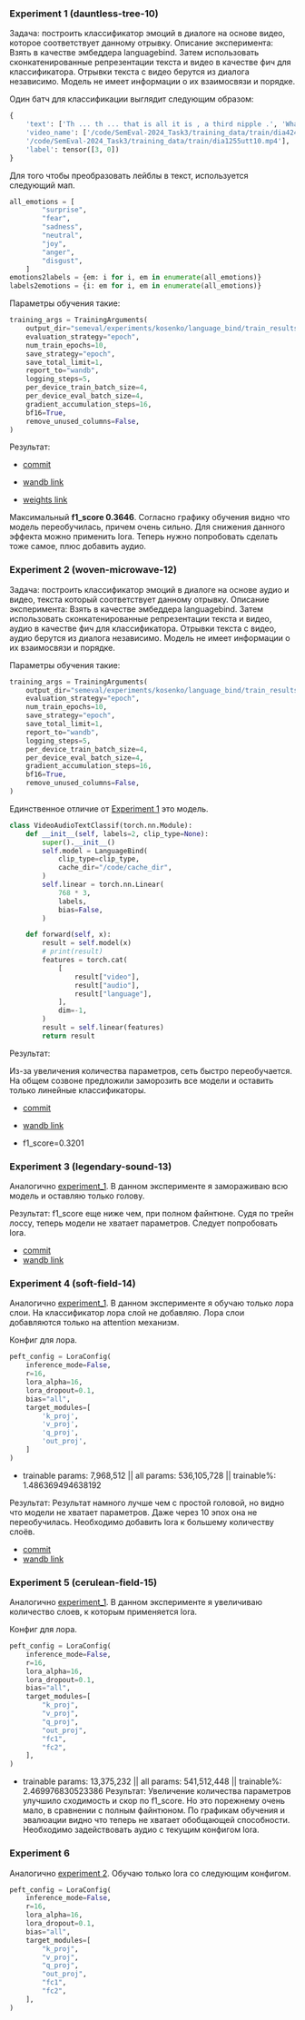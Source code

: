 ### Experiment 1 (dauntless-tree-10)
Задача: построить классификатор эмоций в диалоге на основе видео, которое соответствует данному отрывку. 
Описание эксперимента: Взять в качестве эмбеддера languagebind. Затем использовать сконкатенированные репрезентации текста и видео в качестве фич для классификатора. Отрывки текста с видео берутся из диалога независимо. Модель не имеет информации о их взаимосвязи и порядке.

Один батч для классификации выглядит следующим образом: 
```python
{
	'text': ['Th ... th ... that is all it is , a third nipple .', 'What ? !'],
	'video_name': ['/code/SemEval-2024_Task3/training_data/train/dia424utt1.mp4',
	'/code/SemEval-2024_Task3/training_data/train/dia1255utt10.mp4'],
	'label': tensor([3, 0])
}
```
Для того чтобы преобразовать лейблы в текст, используется следующий мап.
```python
all_emotions = [
        "surprise",
        "fear",
        "sadness",
        "neutral",
        "joy",
        "anger",
        "disgust",
    ]
emotions2labels = {em: i for i, em in enumerate(all_emotions)}
labels2emotions = {i: em for i, em in enumerate(all_emotions)}
```

Параметры обучения такие:
```python
training_args = TrainingArguments(
	output_dir="semeval/experiments/kosenko/language_bind/train_results/",
	evaluation_strategy="epoch",
	num_train_epochs=10,
	save_strategy="epoch",
	save_total_limit=1,
	report_to="wandb",
	logging_steps=5,
	per_device_train_batch_size=4,
	per_device_eval_batch_size=4,
	gradient_accumulation_steps=16,
	bf16=True,
	remove_unused_columns=False,
)
```
Результат: 
- [commit](https://github.com/julia-bel/SemEvalParticipants/blob/29ddd1e478f48bf30886e341e8c0e2eab53dd8bd/semeval/experiments/kosenko/language_bind/languagebind_classification.py)

- [wandb link](https://wandb.ai/dimweb/semeval_emotion_classification/runs/tjy9q8sz?workspace=user-dimweb)
- [weights link](https://huggingface.co/dim/SemEvalParticipants_models/tree/main/kosenko_exp_1)

Максимальный **f1_score 0.3646**. Согласно графику обучения видно что модель переобучилась, причем очень сильно. Для снижения данного эффекта можно применить lora. Теперь нужно попробовать сделать тоже самое, плюс добавить аудио.

### Experiment 2 (woven-microwave-12)
Задача: построить классификатор эмоций в диалоге на основе аудио и видео, текста который соответствует данному отрывку.
Описание эксперимента: Взять в качестве эмбеддера languagebind. Затем использовать сконкатенированные репрезентации текста и видео, аудио в качестве фич для классификатора. Отрывки текста с видео, аудио берутся из диалога независимо. Модель не имеет информации о их взаимосвязи и порядке.

Параметры обучения такие:
```python
training_args = TrainingArguments(
	output_dir="semeval/experiments/kosenko/language_bind/train_results/",
	evaluation_strategy="epoch",
	num_train_epochs=10,
	save_strategy="epoch",
	save_total_limit=1,
	report_to="wandb",
	logging_steps=5,
	per_device_train_batch_size=4,
	per_device_eval_batch_size=4,
	gradient_accumulation_steps=16,
	bf16=True,
	remove_unused_columns=False,
)
```

Единственное отличие от [Experiment 1](#experiment-1-dauntless-tree-10) это модель.

```python
class VideoAudioTextClassif(torch.nn.Module):
    def __init__(self, labels=2, clip_type=None):
        super().__init__()
        self.model = LanguageBind(
            clip_type=clip_type,
            cache_dir="/code/cache_dir",
        )
        self.linear = torch.nn.Linear(
            768 * 3,
            labels,
            bias=False,
        )

    def forward(self, x):
        result = self.model(x)
        # print(result)
        features = torch.cat(
            [
                result["video"],
                result["audio"],
                result["language"],
            ],
            dim=-1,
        )
        result = self.linear(features)
        return result
```
Результат: 

Из-за увеличения количества параметров, сеть быстро переобучается. На общем созвоне предложили заморозить все модели и оставить только линейные классификаторы.
- [commit](https://github.com/julia-bel/SemEvalParticipants/blob/251a3a090b19351c93f7ff5d7d301fb5060e58b5/semeval/experiments/kosenko/language_bind/languagebind_classification_video_audio_text.py)

- [wandb link](https://wandb.ai/dimweb/semeval_emotion_classification/runs/824rfp0q?workspace=user-dimweb)
- f1_score=0.3201

### Experiment 3 (legendary-sound-13)
Аналогично [experiment_1](#experiment-1-dauntless-tree-10). В данном эксперименте я замораживаю всю модель и оставляю только голову.

Результат:
f1_score еще ниже чем, при полном файнтюне. Судя по трейн лоссу, теперь модели не хватает параметров. Следует попробовать lora.

- [commit](https://github.com/julia-bel/SemEvalParticipants/blob/01708a7c0cc1219136272c9d26cae5905532c989/semeval/experiments/kosenko/language_bind/languagebind_classification_video_text.py)
- [wandb link](https://wandb.ai/dimweb/semeval_emotion_classification/runs/55qtfuxr?workspace=user-dimweb)


### Experiment 4 (soft-field-14)
Аналогично [experiment_1](#experiment-1-dauntless-tree-10). В данном эксперименте я обучаю только лора слои. На классификатор лора слой не добавляю. Лора слои добавляются только на attention механизм.

Конфиг для лора.
```python
peft_config = LoraConfig(
    inference_mode=False,
    r=16,
    lora_alpha=16,
    lora_dropout=0.1,
    bias="all",
    target_modules=[
        'k_proj',
        'v_proj',
        'q_proj',
        'out_proj',
    ]
)

```
- trainable params: 7,968,512 || all params: 536,105,728 || trainable%: 1.486369494638192

Результат:
Результат намного лучше чем с простой головой, но видно что модели не хватает параметров. Даже через 10 эпох она не переобучилась. Необходимо добавить lora к большему количеству слоёв.
- [commit](https://github.com/julia-bel/SemEvalParticipants/blob/636c5503d504a864b91bda88000754a34339b66f/semeval/experiments/kosenko/language_bind/languagebind_classification_video_text.py)
- [wandb link](https://wandb.ai/dimweb/semeval_emotion_classification/runs/zma75ds9?workspace=user-dimweb)



### Experiment 5 (cerulean-field-15)
Аналогично [experiment_1](#experiment-4). В данном эксперименте я увеличиваю количество слоев, к которым применяется lora.

Конфиг для лора.
```python
peft_config = LoraConfig(
    inference_mode=False,
    r=16,
    lora_alpha=16,
    lora_dropout=0.1,
    bias="all",
    target_modules=[
        "k_proj",
        "v_proj",
        "q_proj",
        "out_proj",
        "fc1",
        "fc2",
    ],
)
```
- trainable params: 13,375,232 || all params: 541,512,448 || trainable%: 2.469976830523386
Результат:
Увеличение количества параметров улучшило сходимость и скор по f1_score. Но это порежнему очень мало, в сравнении с полным файнтюном. По графикам обучения и эвалюации видно что теперь не хватает обобщающей способности. Необходимо задействовать аудио с текущим конфигом lora.


### Experiment 6
Аналогично [experiment 2](#experiment-2-woven-microwave-12). Обучаю только lora со следующим конфигом.
```python
peft_config = LoraConfig(
    inference_mode=False,
    r=16,
    lora_alpha=16,
    lora_dropout=0.1,
    bias="all",
    target_modules=[
        "k_proj",
        "v_proj",
        "q_proj",
        "out_proj",
        "fc1",
        "fc2",
    ],
)
```
